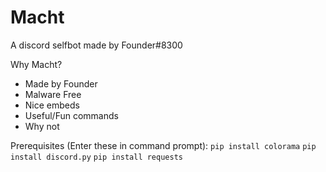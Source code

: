 # Macht
A discord selfbot made by Founder#8300

Why Macht?
* Made by Founder
* Malware Free
* Nice embeds
* Useful/Fun commands
* Why not

Prerequisites (Enter these in command prompt):
`pip install colorama`
`pip install discord.py`
`pip install requests`
